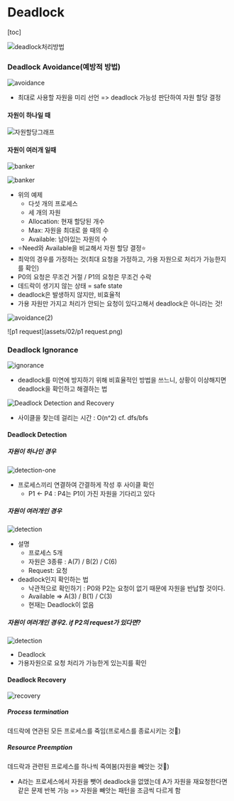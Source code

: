 # Deadlock

[toc]

![deadlock처리방법](assets/02/deadlock처리방법.png)



### Deadlock Avoidance(예방적 방법)

![avoidance](assets/02/avoidance.png)

- 최대로 사용할 자원을 미리 선언 => deadlock 가능성 판단하여 자원 할당 결정

#### 자원이 하나일 때

![자원할당그래프](assets/02/자원할당그래프.png)

#### 자원이 여러개 일때

![banker](assets/02/banker.png)

![banker](assets/02/banker(2).png)

- 위의 예제
  - 다섯 개의 프로세스
  - 세 개의 자원
  - Allocation: 현재 할당된 개수
  - Max: 자원을 최대로 쓸 때의 수
  - Available: 남아있는 자원의 수
- ⭐Need와 Available을 비교해서 자원 할당 결정⭐
- 최악의 경우를 가정하는 것(최대 요청을 가정하고, 가용 자원으로 처리가 가능한지를 확인)
- P0의 요청은 무조건 거절 / P1의 요청은 무조건 수락
- 데드락이 생기지 않는 상태  = safe state
- deadlock은 발생하지 않지만, 비효율적
- 가용 자원만 가지고 처리가 안되는 요청이 있다고해서 deadlock은 아니라는 것!

![avoidance(2)](assets/02/avoidance(2).png)

![p1 request](assets/02/p1 request.png)

### Deadlock Ignorance

![ignorance](assets/02/ignorance.png)

- deadlock를 미연에 방지하기 위해 비효율적인 방법을 쓰느니, 상황이 이상해지면 deadlock을 확인하고 해결하는 법

![Deadlock Detection and Recovery](assets/02/ddar.png)

- 사이클을 찾는데 걸리는 시간 : O(n^2)	 cf. dfs/bfs

#### Deadlock Detection

##### 자원이 하나인 경우

![detection-one](assets/02/detection-one.png)

- 프로세스끼리 연결하여 간결하게 작성 후 사이클 확인
  - P1 <- P4 : P4는 P1이 가진 자원을 기다리고 있다

##### 자원이 여러개인 경우

![detection](assets/02/detection.png)

- 설명
  - 프로세스 5개
  - 자원은 3종류 : A(7) / B(2) / C(6)
  - Request: 요청
- deadlock인지 확인하는 법
  - 낙관적으로 확인하기 : P0와 P2는 요청이 없기 때문에 자원을 반납할 것이다.
  - Available => A(3) / B(1) / C(3)
  - 현재는 Deadlock이 없음

##### 자원이 여러개인 경우2. if P2의 request가 있다면?

![detection](assets/02/detection(2).png)

- Deadlock
- 가용자원으로 요청 처리가 가능한게 있는지를 확인



#### Deadlock Recovery

![recovery](assets/02/recovery.png)

##### Process termination

데드락에 연관된 모든 프로세스를 죽임(프로세스를 종료시키는 것🚧)



##### Resource Preemption

데드락과 관련된 프로세스를 하나씩 죽여봄(자원을 빼앗는 것🎈)

- A라는 프로세스에서 자원을 뺏어 deadlock을 없앴는데 A가 자원을 재요청한다면 같은 문제 반복 가능 => 자원을 빼앗는 패턴을 조금씩 다르게 함